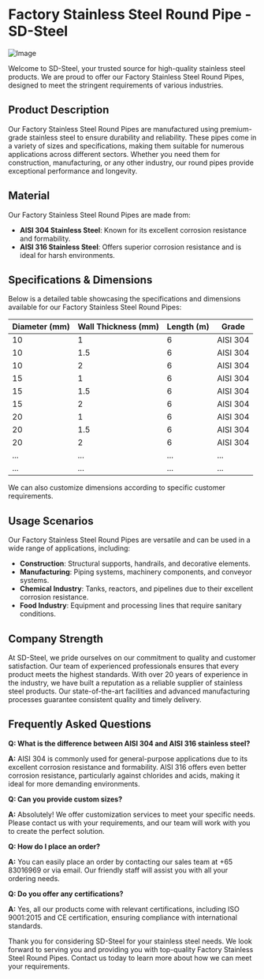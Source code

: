 # Factory Stainless Steel Round Pipe - SD-Steel

![Image](https://github.com/user-attachments/assets/2567258e-e124-4816-932d-1809bd27ef0b)

Welcome to SD-Steel, your trusted source for high-quality stainless steel products. We are proud to offer our Factory Stainless Steel Round Pipes, designed to meet the stringent requirements of various industries.

## Product Description

Our Factory Stainless Steel Round Pipes are manufactured using premium-grade stainless steel to ensure durability and reliability. These pipes come in a variety of sizes and specifications, making them suitable for numerous applications across different sectors. Whether you need them for construction, manufacturing, or any other industry, our round pipes provide exceptional performance and longevity.

## Material

Our Factory Stainless Steel Round Pipes are made from:

- **AISI 304 Stainless Steel**: Known for its excellent corrosion resistance and formability.
- **AISI 316 Stainless Steel**: Offers superior corrosion resistance and is ideal for harsh environments.

## Specifications & Dimensions

Below is a detailed table showcasing the specifications and dimensions available for our Factory Stainless Steel Round Pipes:

| Diameter (mm) | Wall Thickness (mm) | Length (m) | Grade       |
|---------------|---------------------|------------|-------------|
| 10            | 1                   | 6          | AISI 304    |
| 10            | 1.5                 | 6          | AISI 304    |
| 10            | 2                   | 6          | AISI 304    |
| 15            | 1                   | 6          | AISI 304    |
| 15            | 1.5                 | 6          | AISI 304    |
| 15            | 2                   | 6          | AISI 304    |
| 20            | 1                   | 6          | AISI 304    |
| 20            | 1.5                 | 6          | AISI 304    |
| 20            | 2                   | 6          | AISI 304    |
| ...           | ...                 | ...        | ...         |
| ...           | ...                 | ...        | ...         |

We can also customize dimensions according to specific customer requirements.

## Usage Scenarios

Our Factory Stainless Steel Round Pipes are versatile and can be used in a wide range of applications, including:

- **Construction**: Structural supports, handrails, and decorative elements.
- **Manufacturing**: Piping systems, machinery components, and conveyor systems.
- **Chemical Industry**: Tanks, reactors, and pipelines due to their excellent corrosion resistance.
- **Food Industry**: Equipment and processing lines that require sanitary conditions.

## Company Strength

At SD-Steel, we pride ourselves on our commitment to quality and customer satisfaction. Our team of experienced professionals ensures that every product meets the highest standards. With over 20 years of experience in the industry, we have built a reputation as a reliable supplier of stainless steel products. Our state-of-the-art facilities and advanced manufacturing processes guarantee consistent quality and timely delivery.

## Frequently Asked Questions

**Q: What is the difference between AISI 304 and AISI 316 stainless steel?**

**A:** AISI 304 is commonly used for general-purpose applications due to its excellent corrosion resistance and formability. AISI 316 offers even better corrosion resistance, particularly against chlorides and acids, making it ideal for more demanding environments.

**Q: Can you provide custom sizes?**

**A:** Absolutely! We offer customization services to meet your specific needs. Please contact us with your requirements, and our team will work with you to create the perfect solution.

**Q: How do I place an order?**

**A:** You can easily place an order by contacting our sales team at +65 83016969 or via email. Our friendly staff will assist you with all your ordering needs.

**Q: Do you offer any certifications?**

**A:** Yes, all our products come with relevant certifications, including ISO 9001:2015 and CE certification, ensuring compliance with international standards.

Thank you for considering SD-Steel for your stainless steel needs. We look forward to serving you and providing you with top-quality Factory Stainless Steel Round Pipes. Contact us today to learn more about how we can meet your requirements.